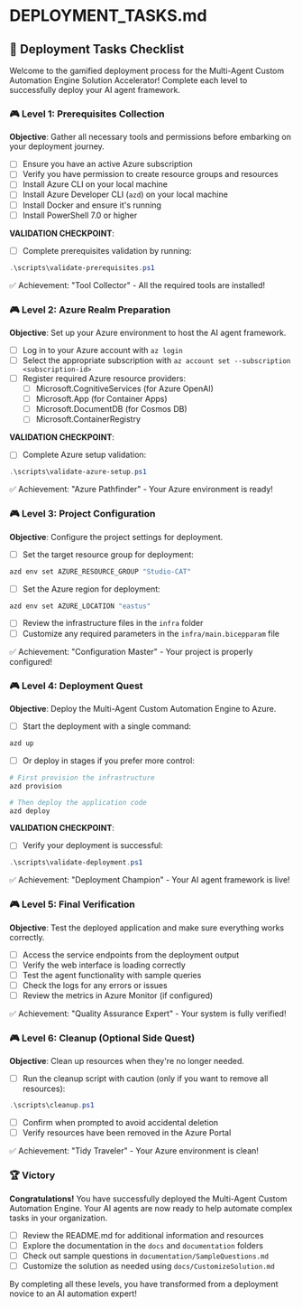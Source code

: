 # DEPLOYMENT_TASKS.md

## 🚀 Deployment Tasks Checklist

Welcome to the gamified deployment process for the Multi-Agent Custom Automation Engine Solution Accelerator! Complete each level to successfully deploy your AI agent framework.

### 🎮 Level 1: Prerequisites Collection

**Objective**: Gather all necessary tools and permissions before embarking on your deployment journey.

- [ ] Ensure you have an active Azure subscription
- [ ] Verify you have permission to create resource groups and resources
- [ ] Install Azure CLI on your local machine
- [ ] Install Azure Developer CLI (`azd`) on your local machine
- [ ] Install Docker and ensure it's running
- [ ] Install PowerShell 7.0 or higher

**VALIDATION CHECKPOINT**:

- [ ] Complete prerequisites validation by running:

```powershell
.\scripts\validate-prerequisites.ps1
```

✅ Achievement: "Tool Collector" - All the required tools are installed!

### 🎮 Level 2: Azure Realm Preparation

**Objective**: Set up your Azure environment to host the AI agent framework.

- [ ] Log in to your Azure account with `az login`
- [ ] Select the appropriate subscription with `az account set --subscription <subscription-id>`
- [ ] Register required Azure resource providers:
  - [ ] Microsoft.CognitiveServices (for Azure OpenAI)
  - [ ] Microsoft.App (for Container Apps)
  - [ ] Microsoft.DocumentDB (for Cosmos DB)
  - [ ] Microsoft.ContainerRegistry

**VALIDATION CHECKPOINT**:

- [ ] Complete Azure setup validation:

```powershell
.\scripts\validate-azure-setup.ps1
```

✅ Achievement: "Azure Pathfinder" - Your Azure environment is ready!

### 🎮 Level 3: Project Configuration

**Objective**: Configure the project settings for deployment.

- [ ] Set the target resource group for deployment:

```bash
azd env set AZURE_RESOURCE_GROUP "Studio-CAT"
```

- [ ] Set the Azure region for deployment:

```bash
azd env set AZURE_LOCATION "eastus"
```

- [ ] Review the infrastructure files in the `infra` folder
- [ ] Customize any required parameters in the `infra/main.bicepparam` file

✅ Achievement: "Configuration Master" - Your project is properly configured!

### 🎮 Level 4: Deployment Quest

**Objective**: Deploy the Multi-Agent Custom Automation Engine to Azure.

- [ ] Start the deployment with a single command:

```bash
azd up
```

- [ ] Or deploy in stages if you prefer more control:

```bash
# First provision the infrastructure
azd provision

# Then deploy the application code
azd deploy
```
**VALIDATION CHECKPOINT**:

- [ ] Verify your deployment is successful:

```powershell
.\scripts\validate-deployment.ps1
```

✅ Achievement: "Deployment Champion" - Your AI agent framework is live!

### 🎮 Level 5: Final Verification

**Objective**: Test the deployed application and make sure everything works correctly.

- [ ] Access the service endpoints from the deployment output
- [ ] Verify the web interface is loading correctly
- [ ] Test the agent functionality with sample queries
- [ ] Check the logs for any errors or issues
- [ ] Review the metrics in Azure Monitor (if configured)

✅ Achievement: "Quality Assurance Expert" - Your system is fully verified!

### 🎮 Level 6: Cleanup (Optional Side Quest)

**Objective**: Clean up resources when they're no longer needed.

- [ ] Run the cleanup script with caution (only if you want to remove all resources):

```powershell
.\scripts\cleanup.ps1
```

- [ ] Confirm when prompted to avoid accidental deletion
- [ ] Verify resources have been removed in the Azure Portal

✅ Achievement: "Tidy Traveler" - Your Azure environment is clean!

### 🏆 Victory

**Congratulations!** You have successfully deployed the Multi-Agent Custom Automation Engine. Your AI agents are now ready to help automate complex tasks in your organization.

- [ ] Review the README.md for additional information and resources
- [ ] Explore the documentation in the `docs` and `documentation` folders
- [ ] Check out sample questions in `documentation/SampleQuestions.md`
- [ ] Customize the solution as needed using `docs/CustomizeSolution.md`

By completing all these levels, you have transformed from a deployment novice to an AI automation expert!
